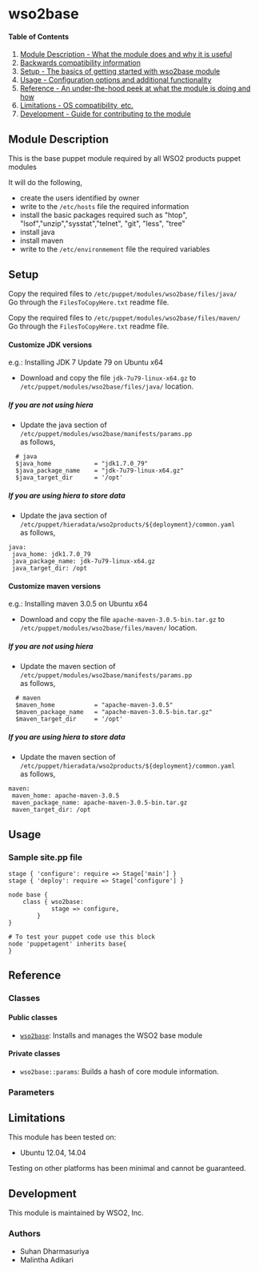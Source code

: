 # wso2base  

#### Table of Contents  

1. [Module Description - What the module does and why it is useful](#module-description)
2. [Backwards compatibility information](#backwards-compatibility)
3. [Setup - The basics of getting started with wso2base module](#setup)
4. [Usage - Configuration options and additional functionality](#usage)
5. [Reference - An under-the-hood peek at what the module is doing and how](#reference)
6. [Limitations - OS compatibility, etc.](#limitations)
7. [Development - Guide for contributing to the module](#development)

## Module Description

This is the base puppet module required by all WSO2 products puppet modules  

It will do the following,    

* create the users identified by owner
* write to the ```/etc/hosts``` file the required information
* install the basic packages required such as "htop", "lsof","unzip","sysstat","telnet", "git", "less", "tree"
* install java
* install maven
* write to the ```/etc/environmement``` file the required variables

## Setup
Copy the required files to ```/etc/puppet/modules/wso2base/files/java/```  
Go through the ```FilesToCopyHere.txt``` readme file.

Copy the required files to ```/etc/puppet/modules/wso2base/files/maven/```  
Go through the ```FilesToCopyHere.txt``` readme file.
   
#### Customize JDK versions
e.g.: Installing JDK 7 Update 79 on Ubuntu x64  
* Download and copy the file ```jdk-7u79-linux-x64.gz``` to  ```/etc/puppet/modules/wso2base/files/java/``` location.   

##### If you are not using hiera   
* Update the java section of ```/etc/puppet/modules/wso2base/manifests/params.pp```   
as follows,  
```
  # java
  $java_home            = "jdk1.7.0_79"
  $java_package_name    = "jdk-7u79-linux-x64.gz"
  $java_target_dir      = '/opt'
```

##### If you are using hiera to store data
* Update the java section of ```/etc/puppet/hieradata/wso2products/${deployment}/common.yaml```   
as follows,  
```
java:
 java_home: jdk1.7.0_79
 java_package_name: jdk-7u79-linux-x64.gz
 java_target_dir: /opt
```

#### Customize maven versions
e.g.: Installing maven 3.0.5 on Ubuntu x64  
* Download and copy the file ```apache-maven-3.0.5-bin.tar.gz``` to  ```/etc/puppet/modules/wso2base/files/maven/``` location.   

##### If you are not using hiera   
* Update the maven section of ```/etc/puppet/modules/wso2base/manifests/params.pp```   
as follows,  
```
  # maven
  $maven_home           = "apache-maven-3.0.5"
  $maven_package_name   = "apache-maven-3.0.5-bin.tar.gz"
  $maven_target_dir     = '/opt'
```

##### If you are using hiera to store data
* Update the maven section of ```/etc/puppet/hieradata/wso2products/${deployment}/common.yaml```   
as follows,  
```
maven:
 maven_home: apache-maven-3.0.5
 maven_package_name: apache-maven-3.0.5-bin.tar.gz
 maven_target_dir: /opt
```

## Usage

### Sample site.pp file
```
stage { 'configure': require => Stage['main'] }
stage { 'deploy': require => Stage['configure'] }

node base {
    class { wso2base:
            stage => configure,
        }
}

# To test your puppet code use this block  
node 'puppetagent' inherits base{  
}   
```

## Reference

### Classes

#### Public classes

* [`wso2base`](#wso2base): Installs and manages the WSO2 base module

#### Private classes

* `wso2base::params`: Builds a hash of core module information.

### Parameters


## Limitations

This module has been tested on:

* Ubuntu 12.04, 14.04

Testing on other platforms has been minimal and cannot be guaranteed.

## Development

This module is maintained by WSO2, Inc.

### Authors

* Suhan Dharmasuriya
* Malintha Adikari
